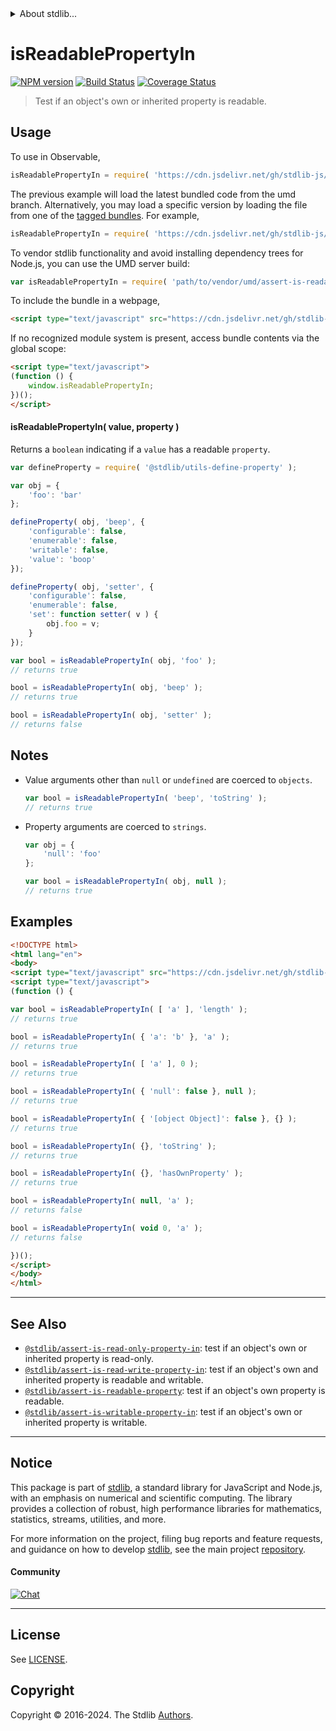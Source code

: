 <!--

@license Apache-2.0

Copyright (c) 2018 The Stdlib Authors.

Licensed under the Apache License, Version 2.0 (the "License");
you may not use this file except in compliance with the License.
You may obtain a copy of the License at

   http://www.apache.org/licenses/LICENSE-2.0

Unless required by applicable law or agreed to in writing, software
distributed under the License is distributed on an "AS IS" BASIS,
WITHOUT WARRANTIES OR CONDITIONS OF ANY KIND, either express or implied.
See the License for the specific language governing permissions and
limitations under the License.

-->


<details>
  <summary>
    About stdlib...
  </summary>
  <p>We believe in a future in which the web is a preferred environment for numerical computation. To help realize this future, we've built stdlib. stdlib is a standard library, with an emphasis on numerical and scientific computation, written in JavaScript (and C) for execution in browsers and in Node.js.</p>
  <p>The library is fully decomposable, being architected in such a way that you can swap out and mix and match APIs and functionality to cater to your exact preferences and use cases.</p>
  <p>When you use stdlib, you can be absolutely certain that you are using the most thorough, rigorous, well-written, studied, documented, tested, measured, and high-quality code out there.</p>
  <p>To join us in bringing numerical computing to the web, get started by checking us out on <a href="https://github.com/stdlib-js/stdlib">GitHub</a>, and please consider <a href="https://opencollective.com/stdlib">financially supporting stdlib</a>. We greatly appreciate your continued support!</p>
</details>

# isReadablePropertyIn

[![NPM version][npm-image]][npm-url] [![Build Status][test-image]][test-url] [![Coverage Status][coverage-image]][coverage-url] <!-- [![dependencies][dependencies-image]][dependencies-url] -->

> Test if an object's own or inherited property is readable.



<section class="usage">

## Usage

To use in Observable,

```javascript
isReadablePropertyIn = require( 'https://cdn.jsdelivr.net/gh/stdlib-js/assert-is-readable-property-in@umd/browser.js' )
```
The previous example will load the latest bundled code from the umd branch. Alternatively, you may load a specific version by loading the file from one of the [tagged bundles](https://github.com/stdlib-js/assert-is-readable-property-in/tags). For example,

```javascript
isReadablePropertyIn = require( 'https://cdn.jsdelivr.net/gh/stdlib-js/assert-is-readable-property-in@v0.2.2-umd/browser.js' )
```

To vendor stdlib functionality and avoid installing dependency trees for Node.js, you can use the UMD server build:

```javascript
var isReadablePropertyIn = require( 'path/to/vendor/umd/assert-is-readable-property-in/index.js' )
```

To include the bundle in a webpage,

```html
<script type="text/javascript" src="https://cdn.jsdelivr.net/gh/stdlib-js/assert-is-readable-property-in@umd/browser.js"></script>
```

If no recognized module system is present, access bundle contents via the global scope:

```html
<script type="text/javascript">
(function () {
    window.isReadablePropertyIn;
})();
</script>
```

#### isReadablePropertyIn( value, property )

Returns a `boolean` indicating if a `value` has a readable `property`.

<!-- eslint-disable no-restricted-syntax -->

```javascript
var defineProperty = require( '@stdlib/utils-define-property' );

var obj = {
    'foo': 'bar'
};

defineProperty( obj, 'beep', {
    'configurable': false,
    'enumerable': false,
    'writable': false,
    'value': 'boop'
});

defineProperty( obj, 'setter', {
    'configurable': false,
    'enumerable': false,
    'set': function setter( v ) {
        obj.foo = v;
    }
});

var bool = isReadablePropertyIn( obj, 'foo' );
// returns true

bool = isReadablePropertyIn( obj, 'beep' );
// returns true

bool = isReadablePropertyIn( obj, 'setter' );
// returns false
```

</section>

<!-- /.usage -->

<section class="notes">

## Notes

-   Value arguments other than `null` or `undefined` are coerced to `objects`.

    ```javascript
    var bool = isReadablePropertyIn( 'beep', 'toString' );
    // returns true
    ```

-   Property arguments are coerced to `strings`.

    ```javascript
    var obj = {
        'null': 'foo'
    };

    var bool = isReadablePropertyIn( obj, null );
    // returns true
    ```

</section>

<!-- /.notes -->

<section class="examples">

## Examples

<!-- eslint-disable object-curly-newline -->

<!-- eslint no-undef: "error" -->

```html
<!DOCTYPE html>
<html lang="en">
<body>
<script type="text/javascript" src="https://cdn.jsdelivr.net/gh/stdlib-js/assert-is-readable-property-in@umd/browser.js"></script>
<script type="text/javascript">
(function () {

var bool = isReadablePropertyIn( [ 'a' ], 'length' );
// returns true

bool = isReadablePropertyIn( { 'a': 'b' }, 'a' );
// returns true

bool = isReadablePropertyIn( [ 'a' ], 0 );
// returns true

bool = isReadablePropertyIn( { 'null': false }, null );
// returns true

bool = isReadablePropertyIn( { '[object Object]': false }, {} );
// returns true

bool = isReadablePropertyIn( {}, 'toString' );
// returns true

bool = isReadablePropertyIn( {}, 'hasOwnProperty' );
// returns true

bool = isReadablePropertyIn( null, 'a' );
// returns false

bool = isReadablePropertyIn( void 0, 'a' );
// returns false

})();
</script>
</body>
</html>
```

</section>

<!-- /.examples -->

<!-- Section for related `stdlib` packages. Do not manually edit this section, as it is automatically populated. -->

<section class="related">

* * *

## See Also

-   <span class="package-name">[`@stdlib/assert-is-read-only-property-in`][@stdlib/assert/is-read-only-property-in]</span><span class="delimiter">: </span><span class="description">test if an object's own or inherited property is read-only.</span>
-   <span class="package-name">[`@stdlib/assert-is-read-write-property-in`][@stdlib/assert/is-read-write-property-in]</span><span class="delimiter">: </span><span class="description">test if an object's own and inherited property is readable and writable.</span>
-   <span class="package-name">[`@stdlib/assert-is-readable-property`][@stdlib/assert/is-readable-property]</span><span class="delimiter">: </span><span class="description">test if an object's own property is readable.</span>
-   <span class="package-name">[`@stdlib/assert-is-writable-property-in`][@stdlib/assert/is-writable-property-in]</span><span class="delimiter">: </span><span class="description">test if an object's own or inherited property is writable.</span>

</section>

<!-- /.related -->

<!-- Section for all links. Make sure to keep an empty line after the `section` element and another before the `/section` close. -->


<section class="main-repo" >

* * *

## Notice

This package is part of [stdlib][stdlib], a standard library for JavaScript and Node.js, with an emphasis on numerical and scientific computing. The library provides a collection of robust, high performance libraries for mathematics, statistics, streams, utilities, and more.

For more information on the project, filing bug reports and feature requests, and guidance on how to develop [stdlib][stdlib], see the main project [repository][stdlib].

#### Community

[![Chat][chat-image]][chat-url]

---

## License

See [LICENSE][stdlib-license].


## Copyright

Copyright &copy; 2016-2024. The Stdlib [Authors][stdlib-authors].

</section>

<!-- /.stdlib -->

<!-- Section for all links. Make sure to keep an empty line after the `section` element and another before the `/section` close. -->

<section class="links">

[npm-image]: http://img.shields.io/npm/v/@stdlib/assert-is-readable-property-in.svg
[npm-url]: https://npmjs.org/package/@stdlib/assert-is-readable-property-in

[test-image]: https://github.com/stdlib-js/assert-is-readable-property-in/actions/workflows/test.yml/badge.svg?branch=v0.2.2
[test-url]: https://github.com/stdlib-js/assert-is-readable-property-in/actions/workflows/test.yml?query=branch:v0.2.2

[coverage-image]: https://img.shields.io/codecov/c/github/stdlib-js/assert-is-readable-property-in/main.svg
[coverage-url]: https://codecov.io/github/stdlib-js/assert-is-readable-property-in?branch=main

<!--

[dependencies-image]: https://img.shields.io/david/stdlib-js/assert-is-readable-property-in.svg
[dependencies-url]: https://david-dm.org/stdlib-js/assert-is-readable-property-in/main

-->

[chat-image]: https://img.shields.io/gitter/room/stdlib-js/stdlib.svg
[chat-url]: https://app.gitter.im/#/room/#stdlib-js_stdlib:gitter.im

[stdlib]: https://github.com/stdlib-js/stdlib

[stdlib-authors]: https://github.com/stdlib-js/stdlib/graphs/contributors

[umd]: https://github.com/umdjs/umd
[es-module]: https://developer.mozilla.org/en-US/docs/Web/JavaScript/Guide/Modules

[deno-url]: https://github.com/stdlib-js/assert-is-readable-property-in/tree/deno
[deno-readme]: https://github.com/stdlib-js/assert-is-readable-property-in/blob/deno/README.md
[umd-url]: https://github.com/stdlib-js/assert-is-readable-property-in/tree/umd
[umd-readme]: https://github.com/stdlib-js/assert-is-readable-property-in/blob/umd/README.md
[esm-url]: https://github.com/stdlib-js/assert-is-readable-property-in/tree/esm
[esm-readme]: https://github.com/stdlib-js/assert-is-readable-property-in/blob/esm/README.md
[branches-url]: https://github.com/stdlib-js/assert-is-readable-property-in/blob/main/branches.md

[stdlib-license]: https://raw.githubusercontent.com/stdlib-js/assert-is-readable-property-in/main/LICENSE

<!-- <related-links> -->

[@stdlib/assert/is-read-only-property-in]: https://github.com/stdlib-js/assert-is-read-only-property-in/tree/umd

[@stdlib/assert/is-read-write-property-in]: https://github.com/stdlib-js/assert-is-read-write-property-in/tree/umd

[@stdlib/assert/is-readable-property]: https://github.com/stdlib-js/assert-is-readable-property/tree/umd

[@stdlib/assert/is-writable-property-in]: https://github.com/stdlib-js/assert-is-writable-property-in/tree/umd

<!-- </related-links> -->

</section>

<!-- /.links -->
